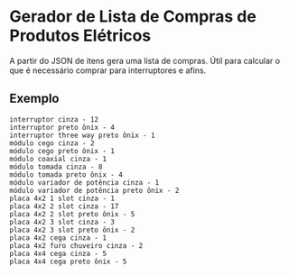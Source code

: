 # Gerador de Lista de Compras de Produtos Elétricos

A partir do JSON de itens gera uma lista de compras. Útil para calcular o que é necessário comprar para interruptores e afins.

## Exemplo

    interruptor cinza - 12
    interruptor preto ônix - 4
    interruptor three way preto ônix - 1
    módulo cego cinza - 2
    módulo cego preto ônix - 1
    módulo coaxial cinza - 1
    módulo tomada cinza - 8
    módulo tomada preto ônix - 4
    módulo variador de potência cinza - 1
    módulo variador de potência preto ônix - 2
    placa 4x2 1 slot cinza - 1
    placa 4x2 2 slot cinza - 17
    placa 4x2 2 slot preto ônix - 5
    placa 4x2 3 slot cinza - 3
    placa 4x2 3 slot preto ônix - 2
    placa 4x2 cega cinza - 1
    placa 4x2 furo chuveiro cinza - 2
    placa 4x4 cega cinza - 5
    placa 4x4 cega preto ônix - 5